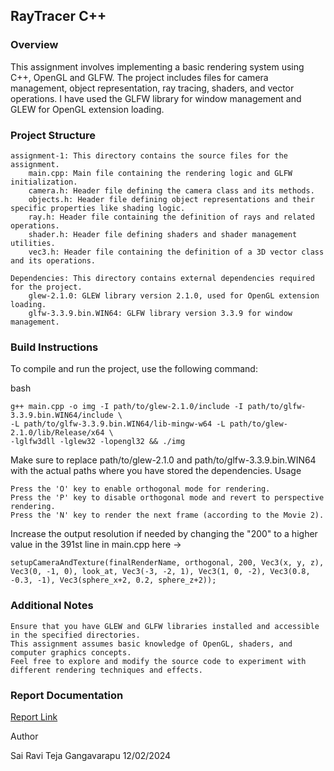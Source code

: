 ## RayTracer C++

### Overview

This assignment involves implementing a basic rendering system using C++, OpenGL and GLFW. The project includes files for camera management, object representation, ray tracing, shaders, and vector operations. I have used the GLFW library for window management and GLEW for OpenGL extension loading.

### Project Structure

    assignment-1: This directory contains the source files for the assignment.
        main.cpp: Main file containing the rendering logic and GLFW initialization.
        camera.h: Header file defining the camera class and its methods.
        objects.h: Header file defining object representations and their specific properties like shading logic.
        ray.h: Header file containing the definition of rays and related operations.
        shader.h: Header file defining shaders and shader management utilities.
        vec3.h: Header file containing the definition of a 3D vector class and its operations.

    Dependencies: This directory contains external dependencies required for the project.
        glew-2.1.0: GLEW library version 2.1.0, used for OpenGL extension loading.
        glfw-3.3.9.bin.WIN64: GLFW library version 3.3.9 for window management.

### Build Instructions

To compile and run the project, use the following command:

bash
```
g++ main.cpp -o img -I path/to/glew-2.1.0/include -I path/to/glfw-3.3.9.bin.WIN64/include \
-L path/to/glfw-3.3.9.bin.WIN64/lib-mingw-w64 -L path/to/glew-2.1.0/lib/Release/x64 \
-lglfw3dll -lglew32 -lopengl32 && ./img
```

Make sure to replace path/to/glew-2.1.0 and path/to/glfw-3.3.9.bin.WIN64 with the actual paths where you have stored the dependencies.
Usage

    Press the 'O' key to enable orthogonal mode for rendering.
    Press the 'P' key to disable orthogonal mode and revert to perspective rendering.
    Press the 'N' key to render the next frame (according to the Movie 2).

Increase the output resolution if needed by changing the "200" to a higher value in the 391st line in main.cpp
here ->
```
setupCameraAndTexture(finalRenderName, orthogonal, 200, Vec3(x, y, z), Vec3(0, -1, 0), look_at, Vec3(-3, -2, 1), Vec3(1, 0, -2), Vec3(0.8, -0.3, -1), Vec3(sphere_x+2, 0.2, sphere_z+2));
```

### Additional Notes

    Ensure that you have GLEW and GLFW libraries installed and accessible in the specified directories.
    This assignment assumes basic knowledge of OpenGL, shaders, and computer graphics concepts.
    Feel free to explore and modify the source code to experiment with different rendering techniques and effects.

### Report Documentation

[Report Link](https://docs.google.com/document/d/1jGkdgDSwsnVtV0JDLlxvXoNwAoLGbHrM1XjqVxrgt94/edit?usp=sharing)

Author

Sai Ravi Teja Gangavarapu
12/02/2024